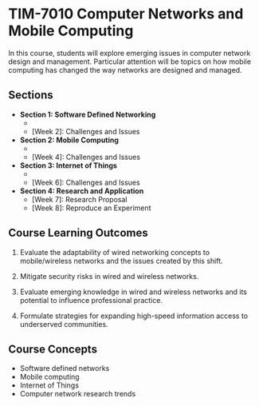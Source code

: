 # TIM-7010 Computer Networks and Mobile Computing

In this course, students will explore emerging issues in computer network design and management. Particular attention will be topics on how mobile computing has changed the way networks are designed and managed.

## Sections

- **Section 1: Software Defined Networking**
  - [Week 1]: Introduction
  - [Week 2]: Challenges and Issues
- **Section 2: Mobile Computing**
  - [Week 3]: Introduction
  - [Week 4]: Challenges and Issues
- **Section 3: Internet of Things**
  - [Week 5]: Introduction
  - [Week 6]: Challenges and Issues
- **Section 4: Research and Application**
  - [Week 7]: Research Proposal
  - [Week 8]: Reproduce an Experiment

## Course Learning Outcomes

1. Evaluate the adaptability of wired networking concepts to mobile/wireless networks and the issues created by this shift.

2. Mitigate security risks in wired and wireless networks.

3. Evaluate emerging knowledge in wired and wireless networks and its potential to influence professional practice.

4. Formulate strategies for expanding high-speed information access to underserved communities.

## Course Concepts

- Software defined networks
- Mobile computing
- Internet of Things
- Computer network research trends
